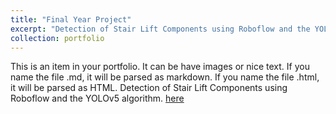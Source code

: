 ```yaml
---
title: "Final Year Project"
excerpt: "Detection of Stair Lift Components using Roboflow and the YOLOv5 algorithm.<br/><img src='/images/Screenshot from 2023-10-27 12-10-17.png'>"
collection: portfolio
---
```


This is an item in your portfolio. It can be have images or nice text. If you name the file .md, it will be parsed as markdown. If you name the file .html, it will be parsed as HTML. 
Detection of Stair Lift Components using Roboflow and the YOLOv5 algorithm.
[here](https://github.com/odysseasb12/odysseasb12.github.io/blob/master/files/annotated-FInal%20Submission%20FYP-1.pdf)
